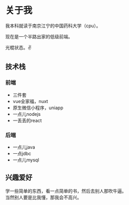 # 关于我
我本科就读于南京江宁的中国药科大学（cpu）。

现在是一个半路出家的低级前端。

光棍状态。✌

## 技术栈
### 前端
- 三件套
- vue全家福，nuxt
- 原生微信小程序，uniapp
- 一点儿nodejs
- 一丢丢的react

### 后端
- 一点儿java
- 一点jdbc
- 一点儿mysql

## 兴趣爱好
学一些简单的东西，看一点简单的书，然后去别人那吹牛逼。  
当然别人要是比我懂，那我会不高兴。
